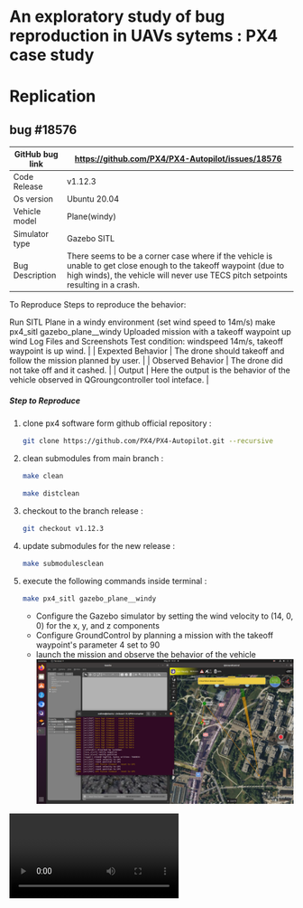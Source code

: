 # An exploratory study of bug reproduction in UAVs sytems : PX4 case study


# Replication
## bug #18576
| GitHub bug link |  https://github.com/PX4/PX4-Autopilot/issues/18576   |
|-----------------|---------------------------------------------|
| Code Release         | v1.12.3                                 |
| Os version           | Ubuntu 20.04                                      |
| Vehicle model        | Plane(windy)                                             |
| Simulator type       | Gazebo SITL                                       |
| Bug Description      | There seems to be a corner case where if the vehicle is unable to get close enough to the takeoff waypoint (due to high winds), the vehicle will never use TECS pitch setpoints resulting in a crash.
To Reproduce
Steps to reproduce the behavior:

Run SITL Plane in a windy environment (set wind speed to 14m/s)
make px4_sitl gazebo_plane__windy
Uploaded mission with a takeoff waypoint up wind
Log Files and Screenshots
Test condition: windspeed 14m/s, takeoff waypoint is up wind.                                 |
| Expexted Behavior    | The drone should takeoff and follow the mission planned by user.                                 |
| Observed Behavior    | The drone did not take off and it cashed.                                 |
| Output               | Here the output is the behavior of the vehicle observed in QGroungcontroller tool inteface.                                 |
##### Step to Reproduce


1. clone px4 software form github official repository :
    ```bash
    git clone https://github.com/PX4/PX4-Autopilot.git --recursive
    ```
2. clean submodules from main branch :
    ```bash
    make clean
    ```
    ```bash
    make distclean
    ```
3. checkout to the branch release :
    ```bash
    git checkout v1.12.3
    ```
4. update submodules for the new release :
    ```bash
    make submodulesclean
    ```
5. execute the following commands inside terminal :
    ```bash
    make px4_sitl gazebo_plane__windy
    ```
    - Configure the Gazebo simulator by setting the wind velocity to (14, 0, 0) for the x, y, and z components
    - Configure GroundControl by planning a mission with the takeoff waypoint's parameter 4 set to 90
    - launch the mission and observe the behavior of the vehicle
![Gazebo wind velocity setting](assets/Screenshot_bug_18576.png)

![Reproduction](assets/Screencast_bug_18576.mp4)
